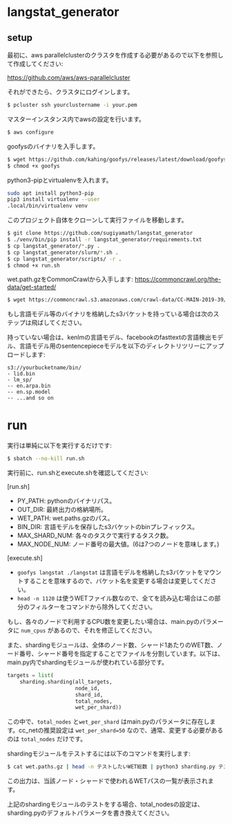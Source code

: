 # langstat_generator

## setup

最初に、aws parallelclusterのクラスタを作成する必要があるので以下を参照して作成してください:

https://github.com/aws/aws-parallelcluster

それができたら、クラスタにログインします。

```sh
$ pcluster ssh yourclustername -i your.pem
```

マスターインスタンス内でawsの設定を行います。


```sh
$ aws configure
```

goofysのバイナリを入手します。

```sh
$ wget https://github.com/kahing/goofys/releases/latest/download/goofys
$ chmod +x goofys
```

python3-pipとvirtualenvを入れます。


```sh
sudo apt install python3-pip
pip3 install virtualenv --user
.local/bin/virtualenv venv
```

このプロジェクト自体をクローンして実行ファイルを移動します。


```sh
$ git clone https://github.com/sugiyamath/langstat_generator
$ ./venv/bin/pip install -r langstat_generator/requirements.txt
$ cp langstat_generator/*.py .
$ cp langstat_generator/slurm/*.sh .
$ cp langstat_generator/scripts/ -r .
$ chmod +x run.sh
```

wet.path.gzをCommonCrawlから入手します: https://commoncrawl.org/the-data/get-started/

```sh
$ wget https://commoncrawl.s3.amazonaws.com/crawl-data/CC-MAIN-2019-39/wet.paths.gz
```

もし言語モデル等のバイナリを格納したs3バケットを持っている場合は次のステップは飛ばしてください。



持っていない場合は、kenlmの言語モデル、facebookのfasttextの言語検出モデル、言語モデル用のsentencepieceモデルを以下のディレクトリツリーにアップロードします:


```
s3://yourbucketname/bin/
- lid.bin
- lm_sp/
-- en.arpa.bin
-- en.sp.model
-- ...and so on
```


# run

実行は単純に以下を実行するだけです:

```sh
$ sbatch --no-kill run.sh
```

実行前に、run.shとexecute.shを確認してください:

[run.sh]

- PY_PATH: pythonのバイナリパス。
- OUT_DIR: 最終出力の格納場所。
- WET_PATH: wet.paths.gzのパス。
- BIN_DIR: 言語モデルを保存したs3バケットのbinプレフィックス。
- MAX_SHARD_NUM: 各々のタスクで実行するタスク数。
- MAX_NODE_NUM: ノード番号の最大値。(6は7つのノードを意味します。)


[execute.sh]

- ```goofys langstat ./langstat``` は言語モデルを格納したs3バケットをマウントすることを意味するので、バケット名を変更する場合は変更してください。
- ```head -n 1120``` は使うWETファイル数なので、全てを読み込む場合はこの部分のフィルターをコマンドから除外してください。


もし、各々のノードで利用するCPU数を変更したい場合は、main.pyのパラメータに ```num_cpus``` があるので、それを修正してください。

また、shardingモジュールは、全体のノード数、シャード1あたりのWET数、ノード番号、シャード番号を指定することでファイルを分割しています。以下は、main.py内でshardingモジュールが使われている部分です。

```python
targets = list(
    sharding.sharding(all_targets,
                      node_id,
                      shard_id,
                      total_nodes,
                      wet_per_shard))
```

この中で、```total_nodes``` と```wet_per_shard``` はmain.pyのパラメータに存在します。cc_netの推奨設定は ```wet_per_shard=50``` なので、通常、変更する必要があるのは ```total_nodes``` だけです。

shardingモジュールをテストするには以下のコマンドを実行します:

```sh
$ cat wet.paths.gz | head -n テストしたいWET総数 | python3 sharding.py テストしたいノード番号 テストしたいノード内シャード番号(0～n)
```

この出力は、当該ノード・シャードで使われるWETパスの一覧が表示されます。

上記のshardingモジュールのテストをする場合、total_nodesの設定は、sharding.pyのデフォルトパラメータを書き換えてください。
